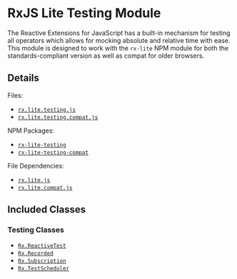 # RxJS Lite Testing Module #

The Reactive Extensions for JavaScript has a built-in mechanism for testing all operators which allows for mocking absolute and relative time with ease. This module is designed to work with the `rx-lite` NPM module for both the standards-compliant version as well as compat for older browsers.

## Details ##

Files:
- [`rx.lite.testing.js`](https://github.com/Reactive-Extensions/RxJS/blob/master/modules/rx-lite-testing/rx.lite.testing.js)
- [`rx.lite.testing.compat.js`](https://github.com/Reactive-Extensions/RxJS/blob/master/modules/rx-lite-testing-compat/rx.lite.testing.compat.js)

NPM Packages:
- [`rx-lite-testing`](https://www.npmjs.org/package/rx-lite-testing)
- [`rx-lite-testing-compat`](https://www.npmjs.org/package/rx-lite-testing-compat)

File Dependencies:
- [`rx.lite.js`](https://github.com/Reactive-Extensions/RxJS/blob/master/dist/rx.lite.js)
- [`rx.lite.compat.js`](https://github.com/Reactive-Extensions/RxJS/blob/master/dist/rx.lite.compat.js)

## Included Classes ##

### Testing Classes

- [`Rx.ReactiveTest`](../../api/testing/reactivetest.md)
- [`Rx.Recorded`](../../api/testing/recorded.md)
- [`Rx.Subscription`](../../api/testing/subscription.md)
- [`Rx.TestScheduler`](../../api/testing/testscheduler.md)
